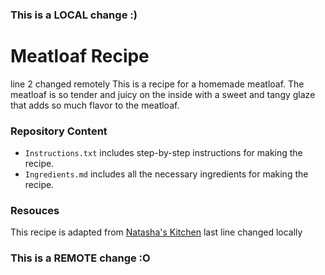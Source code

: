 ### This is a LOCAL change :)
# Meatloaf Recipe
line 2 changed remotely
This is a recipe for a homemade meatloaf. The meatloaf is so tender and juicy on the inside with a sweet and tangy glaze that adds so much flavor to the meatloaf. 

### Repository Content
- `Instructions.txt` includes step-by-step instructions for making the recipe.
- `Ingredients.md` includes all the necessary ingredients for making the recipe.

### Resouces
This recipe is adapted from [Natasha's Kitchen](https://natashaskitchen.com/meatloaf-recipe/#jump-to-recipe)
last line changed locally
### This is a REMOTE change :O
